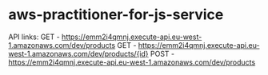 # aws-practitioner-for-js-service

API links: 
    GET - https://emm2i4qmnj.execute-api.eu-west-1.amazonaws.com/dev/products
    GET - https://emm2i4qmnj.execute-api.eu-west-1.amazonaws.com/dev/products/{id}
    POST - https://emm2i4qmnj.execute-api.eu-west-1.amazonaws.com/dev/products